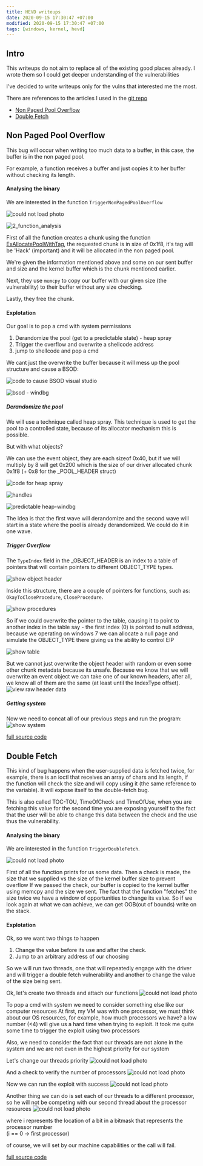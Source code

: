 ```yaml
---
title: HEVD writeups
date: 2020-09-15 17:30:47 +07:00
modified: 2020-09-15 17:30:47 +07:00
tags: [windows, kernel, hevd]
---
```


## Intro

This writeups do not aim to replace all of the existing good places already. 
I wrote them so I could get deeper understanding of the vulnerabilities

I've decided to write writeups only for the vulns that interested me the most.

There are references to the articles I used in the [git repo](https://github.com/yuvaly0/HEVD_Solutions)

* [Non Paged Pool Overflow](https://yuvaly0.github.io/2020/09/15/hevd-writeups.html#non-paged-pool-overflow)
* [Double Fetch](https://yuvaly0.github.io/2020/09/15/hevd-writeups.html#double-fetch)

## Non Paged Pool Overflow
This bug will occur when writing too much data to a buffer, in this case, the buffer is in the non paged pool.

For example, a function receives a buffer and just copies it to her buffer without checking its length.

#### Analysing the binary
We are interested in the function `TriggerNonPagedPoolOverflow`

![could not load photo](/assets/hevd-writeups/pool_overflow/1_function_analysis.png)

![2_function_analysis](/assets/hevd-writeups/pool_overflow/2_function_analysis.png)

First of all the function creates a chunk using the function [ExAllocatePoolWithTag](https://docs.microsoft.com/en-us/windows-hardware/drivers/ddi/wdm/nf-wdm-exallocatepoolwithtag), the requested chunk is in size of 0x1f8, it's tag will be 'Hack' (important) and it will be allocated in the non paged pool.

We're given the information mentioned above and some on our sent buffer and size and the kernel buffer which is the chunk mentioned earlier.

Next, they use `memcpy` to copy our buffer with our given size (the vulnerability) to their buffer without any size checking.

Lastly, they free the chunk.

#### Explotation
Our goal is to pop a cmd with system permissions

1. Derandomize the pool (get to a predictable state) - heap spray
2. Trigger the overflow and overwrite a shellcode address
3. jump to shellcode and pop a cmd

We cant just the overwrite the buffer because it will mess up the pool structure and cause a BSOD:

![code to cause BSOD visual studio](/assets/hevd-writeups/pool_overflow/3_cause_bsod.png)

![bsod - windbg](/assets/hevd-writeups/pool_overflow/4_bsod_windbg.png)


##### Derandomize the pool
We will use a technique called heap spray.
This technique is used to get the pool to a controlled state, because of its allocator mechanism this is possible.

But with what objects? </br>

We can use the event object, they are each sizeof 0x40, but if we will multiply by 8 will get 0x200 which is the size of our driver allocated chunk 0x1f8 (+ 0x8 for the _POOL_HEADER struct)

![code for heap spray](/assets/hevd-writeups/pool_overflow/5_heap_spray_code.png)

![handles](/assets/hevd-writeups/pool_overflow/6_handles.png)

![predictable heap-windbg](/assets/hevd-writeups/pool_overflow/7_heap_spray_allocations.png)

The idea is that the first wave will derandomize and the second wave will start in a state where the pool is already derandomized.
We could do it in one wave.

##### Trigger Overflow
The `TypeIndex` field in the _OBJECT_HEADER is an index to a table of pointers that will contain pointers to different OBJECT_TYPE types.

![show object header](/assets/hevd-writeups/pool_overflow/8_object_header.png)

Inside this structure, there are a couple of pointers for functions, such as: `OkayToCloseProcedure`, `CloseProcedure`.

![show procedures](/assets/hevd-writeups/pool_overflow/10_procedures.png)

So if we could overwrite the pointer to the table, causing it to point to another index in the table say - the first index (0) is pointed to null address, because we operating on windows 7 we can allocate a null page and simulate the OBJECT_TYPE there giving us the ability to control EIP

![show table](/assets/hevd-writeups/pool_overflow/9_type_index_table.png)

But we cannot just overwrite the object header with random or even some other chunk metadata because its unsafe.
Because we know that we will overwrite an event object we can take one of our known headers, after all, we know all of them are the same (at least until the IndexType offset).
![view raw header data](/assets/hevd-writeups/pool_overflow/11_payload_data_colored.png)

##### Getting system
Now we need to concat all of our previous steps and run the program:
![show system](/assets/hevd-writeups/pool_overflow/12_system.png)

[full source code](https://github.com/yuvaly0/HEVD_Solutions/blob/master/HEVD_Solutions/NonPagedPoolOverflow.cpp)


## Double Fetch
This kind of bug happens when the user-supplied data is fetched twice, for example, there is an ioctl that receives an array of
chars and its length, if the function will check the size and will copy using it (the same reference to the variable).
It will expose itself to the double-fetch bug.

This is also called TOC-TOU, TimeOfCheck and TimeOfUse, when you are fetching this value for the second time you are exposing yourself to the fact that the user will be able to change this data between the check and the use thus the vulnerability.

#### Analysing the binary
We are interested in the function `TriggerDoubleFetch`.

![could not load photo](/assets/hevd-writeups/double_fetch_function_analysis.png)

First of all the function prints for us some data.
Then a check is made, the size that we supplied vs the size of the kernel buffer size to prevent overflow
If we passed the check, our buffer is copied to the kernel buffer using memcpy and the size we sent.
The fact that the function "fetches" the size twice we have a window of opportunities to change its value.
So if we look again at what we can achieve, we can get OOB(out of bounds) write on the stack.

#### Explotation

Ok, so we want two things to happen
1. Change the value before its use and after the check. 
2. Jump to an arbitrary address of our choosing

So we will run two threads, one that will repeatedly engage with the driver and will trigger a double fetch vulnerability and another to change the value of the size being sent.

Ok, let's create two threads and attach our functions
![could not load photo](/assets/hevd-writeups/double_fetch_create_threads.png)

To pop a cmd with system we need to consider something else like our computer resources
At first, my VM was with one processor, we must think about our OS resources, for example, how much processors we have? a low number (<4) will give us a hard time when trying to exploit.
It took me quite some time to trigger the exploit using two processors

Also, we need to consider the fact that our threads are not alone in the system and we are not even in the highest priority for our system

Let's change our threads priority
![could not load photo](/assets/hevd-writeups/double_fetch_set_priority.png) 

And a check to verify the number of processors
![could not load photo](/assets/hevd-writeups/double_fetch_check_processors.png) 

Now we can run the exploit with success
![could not load photo](/assets/hevd-writeups/double_fetch_system.png) 

Another thing we can do is set each of our threads to a different processor, so he will not be competing with our second thread about the processor resources
![could not load photo](/assets/hevd-writeups/double_fetch_set_processor.png) 

where i represents the location of a bit in a bitmask that represents the processor number</br> (i == 0 -> first processor)

of course, we will set by our machine capabilities or the call will fail.


[full source code](https://github.com/yuvaly0/HEVD_Solutions/blob/master/HEVD_Solutions/DoubleFetch.cpp)